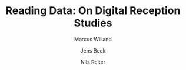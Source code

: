 ---
layout: pub
type: inproceedings
title: "Reading Data: On Digital Reception Studies"
author:
- Marcus Willand
- Jens Beck
- Nils Reiter
booktitle: "Abstracts of EADH: Data in the Digital Humanities"
location: "Galway, Ireland"
year: 2018
month: 12
---